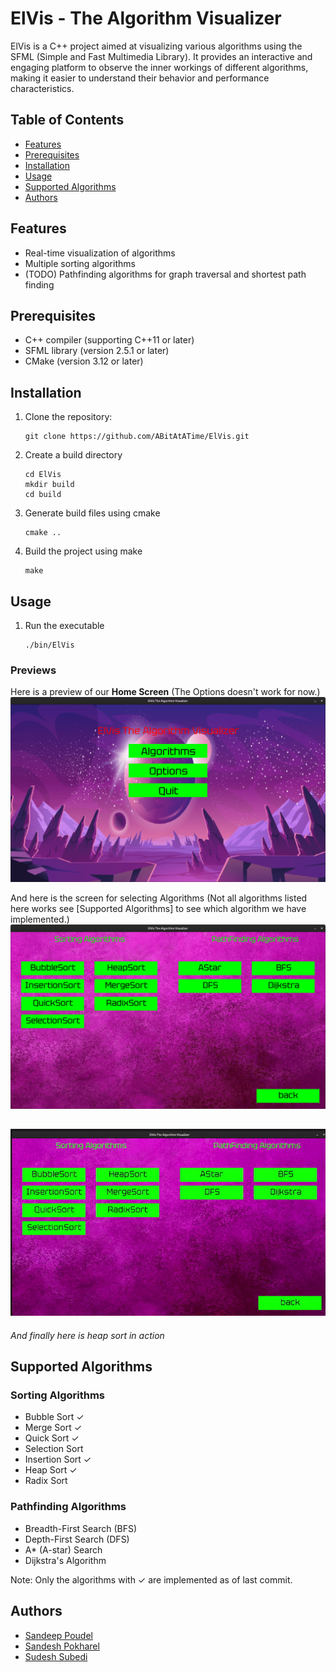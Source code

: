 # ElVis - The Algorithm Visualizer

ElVis is a C++ project aimed at visualizing various algorithms using the SFML (Simple and Fast Multimedia Library). It provides an interactive and engaging platform to observe the inner workings of different algorithms, making it easier to understand their behavior and performance characteristics.


## Table of Contents
- [Features](#features)
- [Prerequisites](#prerequisites)
- [Installation](#installation)
- [Usage](#usage)
- [Supported Algorithms](#supported-algorithms)
- [Authors](#authors)

## Features
- Real-time visualization of algorithms
- Multiple sorting algorithms 
- (TODO) Pathfinding algorithms for graph traversal and shortest path finding

## Prerequisites
- C++ compiler (supporting C++11 or later)
- SFML library (version 2.5.1 or later)
- CMake (version 3.12 or later)

## Installation
1. Clone the repository:
   ```shell
   git clone https://github.com/ABitAtATime/ElVis.git
   ```
2. Create a build directory
   ```shell
   cd ElVis
   mkdir build
   cd build
   ```
3. Generate build files using cmake
   ```shell
   cmake ..
   ```
4. Build the project using make
   ```shell
   make
   ```

## Usage
1. Run the executable
   ```shell
   ./bin/ElVis
   ```
### Previews

Here is a preview of our **Home Screen**
(The Options doesn't work for now.)
![Home Screen](res/readme/homescreen.png)

And here is the screen for selecting Algorithms
(Not all algorithms listed here works see [Supported Algorithms] to see which algorithm we have implemented.)
![Selector Screen](res/readme/selectorscreen.png)

![Heap sort gif](res/readme/heapsort.gif)
---
*And finally here is heap sort in action*


## Supported Algorithms
### Sorting Algorithms
- Bubble Sort ✓
- Merge Sort ✓
- Quick Sort ✓
- Selection Sort 
- Insertion Sort ✓
- Heap Sort ✓
- Radix Sort 
### Pathfinding Algorithms
- Breadth-First Search (BFS) 
- Depth-First Search (DFS)
- A* (A-star) Search
- Dijkstra's Algorithm

Note: Only the algorithms with ✓ are implemented as of last commit.


## Authors
- [Sandeep Poudel](https://github.com/sandeep-poudel)
- [Sandesh Pokharel](https://github.com/hsednass)
- [Sudesh Subedi](https://github.com/sudeshsubedi)
